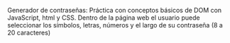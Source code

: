 Generador de contraseñas:
Práctica con conceptos básicos de DOM con JavaScript, html y CSS.
Dentro de la página web el usuario puede seleccionar los símbolos, letras, números y el largo de su contraseña (8 a 20 caracteres)